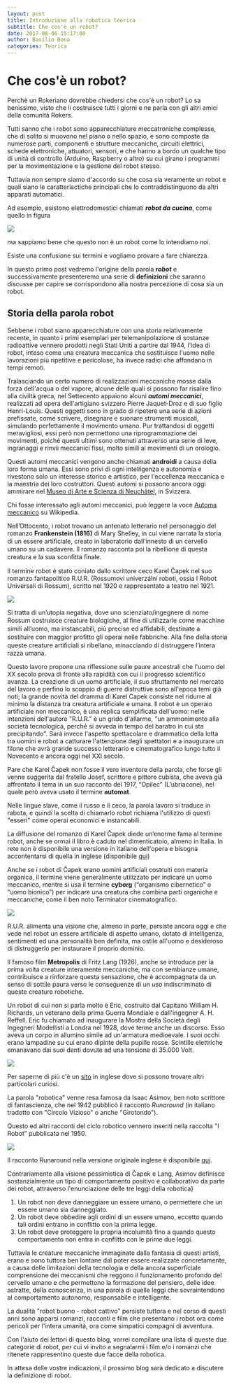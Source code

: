 ```yaml
---
layout: post
title: Introduzione alla robotica teorica
subtitle: Che cos'è un robot?
date: 2017-06-06 15:17:00
author: Basilio Bona
categories: Teorica
---
```



# Che cos'è un robot?

Perchè un Rokeriano dovrebbe chiedersi che cos'è un robot? Lo sa benissimo, visto che li costruisce tutti i giorni e ne parla con gli altri amici della comunità Rokers.

Tutti sanno che i robot sono apparecchiature meccatroniche complesse, che di solito si muovono nel piano o nello spazio, e sono composte da numerose parti, componenti e strutture meccaniche, circuiti elettrici, schede elettroniche, attuatori, sensori, e che hanno a bordo un qualche tipo di unità di controllo (Arduino, Raspberry o altro) su cui girano i programmi per la movimentazione e la gestione del robot stesso.

Tuttavia non sempre siamo d'accordo su che cosa sia veramente un robot e quali siano le caratterisctiche principali che lo contraddistinguono da altri apparati automatici.

Ad esempio, esistono elettrodomestici chiamati **_robot da cucina_**, come quello in figura

![](http://i.imgur.com/K2TbVJ2.jpg) 

ma sappiamo bene che questo non è un robot come lo intendiamo noi.

Esiste una confusione sui termini e vogliamo provare a fare chiarezza.

In questo primo post vedremo l'origine della parola ***robot*** e successivamente presenteremo  una serie di **definizioni** che saranno discusse per capire se corrispondono alla nostra percezione di cosa sia un robot.

## Storia della parola robot

Sebbene i robot siano apparecchiature con una storia relativamente recente, in quanto i primi esemplari per telemanipolazione di sostanze radioattive vennero prodotti negli Stati Uniti a partire dal 1944, l'idea di robot, inteso come una creatura meccanica che sostituisce l'uomo nelle lavorazioni più ripetitive e pericolose, ha invece radici che affondano in tempi remoti.

Tralasciando un certo numero di realizzazioni meccaniche mosse dalla forza dell'acqua o del vapore, alcune delle quali si possono far risalire fino alla civiltà greca, nel Settecento appaiono alcuni ***automi meccanici***, realizzati ad opera dell'artigiano svizzero Pierre Jaquet-Droz e di suo figlio Henri-Louis. Questi oggetti sono in grado di ripetere una serie di azioni prefissate, come scrivere, disegnare e suonare strumenti musicali, simulando perfettamente il movimento umano. Pur trattandosi di oggetti meravigliosi, essi però non permettono una riprogrammazione dei movimenti, poiché questi ultimi sono ottenuti attraverso una serie di leve, ingranaggi e rinvii meccanici fissi, molto simili ai movimenti di un orologio.

Questi automi meccanici vengono anche chiamati **androidi** a causa della loro forma umana. Essi sono privi di ogni intelligenza e autonomia e rivestono solo un interesse storico e artistico, per l'eccellenza meccanica e la maestria dei loro costruttori. Questi automi si possono ancora oggi ammirare nel [Museo di Arte e Scienza di Neuchâtel](http://www.neuchateltourisme.ch/en/decouvertes/museums/art-and-history-museum-neuchatel.4740.html), in Svizzera. 

Chi fosse interessato agli automi meccanici, può leggere la voce [Automa meccanico](https://it.wikipedia.org/wiki/Automa_meccanico "Wikipedia") su Wikipedia.

Nell’Ottocento, i robot trovano un antenato letterario nel personaggio del romanzo **Frankenstein (1816)** di Mary Shelley, in cui viene narrata la storia di un essere artiﬁciale, creato in laboratorio dall’innesto di un cervello umano su un cadavere. Il romanzo racconta poi la ribellione di questa creatura e la sua sconﬁtta ﬁnale.

Il termine robot è stato coniato dallo scrittore ceco Karel Čapek nel suo romanzo fantapolitico R.U.R. (Rossumovi univerzální roboti, ossia I Robot Universali di Rossum), scritto nel 1920 e rappresentato a teatro nel 1921. 

![](http://i.imgur.com/LivQU6J.jpg)

Si tratta di un’utopia negativa, dove uno scienziato/ingegnere di nome Rossum costruisce creature biologiche, al ﬁne di utilizzarle come macchine simili all’uomo, ma instancabili, più precise ed aﬃdabili, destinate a sostituire con maggior proﬁtto gli operai nelle fabbriche. Alla ﬁne della storia queste creature artiﬁciali si ribellano, minacciando di distruggere l’intera razza umana.

Questo lavoro propone una riflessione sulle paure ancestrali che l'uomo del XX secolo prova di fronte alla rapidità  con cui il progresso scientifico avanza. La creazione di un uomo artificiale, il suo sfruttamento nel mercato del lavoro e perfino lo scoppio di guerre distruttive sono all'epoca temi già noti; la grande novità del dramma di Karel Capek consiste nel ridurre al minimo la distanza tra creatura artificiale e umana. Il robot è un operaio artificiale non meccanico, è una replica semplificata dell'uomo: nelle intenzioni dell'autore "R.U.R." è un grido d'allarme, "un ammonimento alla società tecnologica, perché si avveda in tempo del baratro in cui sta precipitando". Sarà invece l'aspetto spettacolare e drammatico della lotta tra uomini e robot a catturare l'attenzione degli spettatori e a inaugurare un filone che avrà grande successo letterario e cinematografico lungo tutto il Novecento e ancora oggi nel XXI secolo.

Pare che Karel Čapek non fosse il vero inventore della parola, che forse gli venne suggerita dal fratello Josef, scrittore e pittore cubista, che aveva già affrontato il tema in un suo racconto del 1917, “Opilec” (L’ubriacone), nel quale però aveva usato il termine **automat**. 

Nelle lingue slave, come il russo e il ceco, la parola lavoro si traduce in rabota, e quindi la scelta di chiamarlo robot richiama l'utilizzo di questi "esseri" come operai economici e instancabili.

La diffusione del romanzo di Karel Čapek diede un’enorme fama al termine robot, anche se ormai il libro è caduto nel dimenticatoio, almeno in Italia. In rete non è disponibile una versione in italiano dell'opera e bisogna accontentarsi di quella in inglese (disponibile [qui](http://preprints.readingroo.ms/RUR/rur.pdf))

Anche se i robot di Čapek erano uomini artificiali costruiti con materia organica, il termine viene generalmente utilizzato per indicare un uomo meccanico, mentre si usa il termine **cyborg** (“organismo cibernetico” o “uomo bionico”) per indicare una creatura che combina parti organiche e meccaniche, come il ben noto Terminator cinematografico.

![](http://i.imgur.com/dmAkmis.jpg)


R.U.R. alimenta una visione che, almeno in parte, persiste ancora oggi e che vede nel robot un essere artificiale di aspetto umano, dotato di intelligenza, sentimenti ed una personalità ben definita, ma ostile all'uomo e desideroso di distruggerlo per instaurare il proprio dominio. 

Il famoso film **Metropolis** di Fritz Lang (1926), anche se introduce per la prima volta creature interamente meccaniche, ma con sembianze umane, contribuisce a rinforzare questa sensazione, che è accompagnata da un senso di sottile paura verso le conseguenze di un uso indiscriminato di queste creature robotiche.

Un robot di cui non si parla molto è Eric, costruito dal Capitano William H. Richards, un veterano della prima Guerra Mondiale e dall'ingegner A. H. Reffell. Eric fu chiamato ad inaugurare la Mostra della Società degli Ingegneri Modellisti a Londra nel 1928, dove tenne anche un discorso. Esso aveva un corpo in allumino simile ad un'armatura medioevale. I suoi occhi erano lampadine su cui erano dipinte della pupille rosse. Scintille elettriche emanavano dai suoi denti dovute ad una tensione di 35.000 Volt.

![](http://i.imgur.com/9iz630G.jpg)

Per saperne di più c'è un [sito](http://cyberneticzoo.com/robots/1928-eric-robot-capt-richards-english/) in inglese dove si possono trovare altri particolari curiosi.

La parola "robotica" venne resa famosa da Isaac Asimov, ben noto scrittore di fantascienza, che nel 1942 pubblicò 
il racconto *Runaround* (in italiano tradotto con "Circolo Vizioso" o anche "Girotondo"). 

Questo ed altri racconti del ciclo robotico vennero inseriti nella raccolta "I Robot" pubblicata nel 1950.

![](http://i.imgur.com/szrvxPN.jpg)

Il racconto Runaround nella versione originale inglese è disponibile [qui](http://web.williams.edu/Mathematics/sjmiller/public_html/105Sp10/handouts/Runaround.html).

Contrariamente alla visione pessimistica di Čapek e Lang, Asimov definisce sostanzialmente un tipo di
comportamento positivo e collaborativo da parte dei robot, attraverso l'enunciazione delle
tre leggi della robotica}

1. Un robot non deve danneggiare un essere umano, o permettere che un essere umano sia danneggiato.
2. Un robot deve obbedire agli ordini di un essere umano, eccetto quando tali ordini entrano in conflitto con la prima legge.
3. Un robot deve proteggere la propria incolumità fino a quando questo comportamento non entra in conflitto con le prime due leggi.

Tuttavia le creature meccaniche immaginate dalla fantasia di questi artisti, erano e sono tuttora ben lontane dal poter essere realizzate concretamente, a causa delle limitazioni della tecnologia e della ancora superficiale comprensione dei meccanismi che reggono il funzionamento profondo del cervello umano e che permettono la formazione del pensiero, delle idee astratte, della conoscenza, in una parola di quelle leggi che sovraintendono al comportamento autonomo, responsabile e intelligente.

La dualità "robot buono - robot cattivo" persiste tuttora e nel corso di questi anni sono apparsi romanzi, racconti e film che presentano i robot ora come pericoli per l'intera umanità, ora come simpatici compagni di avventura.

Con l'aiuto dei lettori di questo blog, vorrei compilare una lista di queste due categorie di robot, per cui vi invito a segnalarmi i film e/o i romanzi che ritenete rappresentino queste due facce della robotica.

In attesa delle vostre indicazioni, il prossimo blog sarà dedicato a discutere la definizione di robot.



